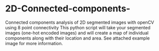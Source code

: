 # 2D-Connected-components-
Connected components analysis of 2D segmented images with openCV using 8 point connectivity
This python script will take your segmented images (one-hot encoded images) and will create a map of individual components along with their location and area. See attached example image for more information.
